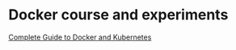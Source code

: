 # Docker course and experiments

[Complete Guide to Docker and Kubernetes](https://www.udemy.com/course/docker-and-kubernetes-the-complete-guide/)
